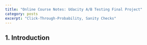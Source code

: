 ```yaml
---
title: "Online Course Notes: Udacity A/B Testing Final Project"
category: posts
excerpt: "Click-Through-Probability, Sanity Checks"
---
```


## <a id="introduction">1. Introduction</a>
